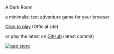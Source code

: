 A Dark Room

a minimalist text adventure game for your browser

[Click to play](http://adarkroom.doublespeakgames.com) (Official site)

or play the latest on [GitHub](http://doublespeakgames.github.io/adarkroom) (latest commit)

[![app store](http://i.imgur.com/M6jlJQH.png)](https://itunes.apple.com/us/app/a-dark-room/id736683061)
